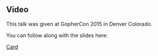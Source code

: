 <!--
{
"name" : "solvinglatencyproblem",
"version" : "0.1",
"title" : "Go GC: Solving the Latency Problem",
"description" : "TBD",
"homepage" : "http://talks.golang.org/2015/go-gc.pdf",
"canonicalSource" : "http://talks.golang.org/2015/go-gc.pdf",
"freshnessDate" : 2015-07-28,
"license" : "All Rights Reserved"
}
-->

<!-- @section -->

## Video

This talk was given at GopherCon 2015 in Denver Colorado.


<!-- @asset, "contentType": "outlearn/video", "provider": "youtube", "url": "https://www.youtube.com/embed/aiv1JOfMjm0" -->

You can follow along with the slides here:

<a class="embedly-card" href="http://talks.golang.org/2015/go-gc.pdf">Card</a>
<script async src="//cdn.embedly.com/widgets/platform.js" charset="UTF-8"></script>
